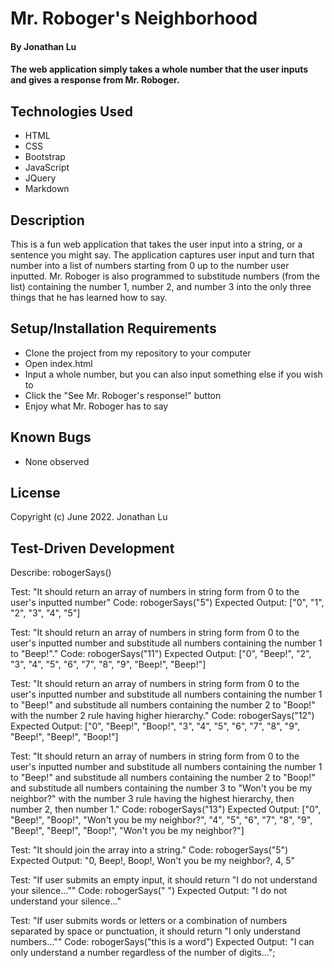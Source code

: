 # Mr. Roboger's Neighborhood

#### By Jonathan Lu

#### The web application simply takes a whole number that the user inputs and gives a response from Mr. Roboger.

## Technologies Used

* HTML
* CSS
* Bootstrap
* JavaScript
* JQuery
* Markdown

## Description

This is a fun web application that takes the user input into a string, or a sentence you might say. The application captures user input and turn that number into a list of numbers starting from 0 up to the number user inputted. Mr. Roboger is also programmed to substitude numbers (from the list) containing the number 1, number 2, and number 3 into the only three things that he has learned how to say.

## Setup/Installation Requirements

* Clone the project from my repository to your computer
* Open index.html
* Input a whole number, but you can also input something else if you wish to
* Click the "See Mr. Roboger's response!" button
* Enjoy what Mr. Roboger has to say

## Known Bugs

* None observed

## License

Copyright (c) June 2022. Jonathan Lu

## Test-Driven Development

Describe: robogerSays()

Test: "It should return an array of numbers in string form from 0 to the user's inputted number"
Code: robogerSays("5")
Expected Output: ["0", "1", "2", "3", "4", "5"]

Test: "It should return an array of numbers in string form from 0 to the user's inputted number and substitude all numbers containing the number 1 to "Beep!"."
Code: robogerSays("11")
Expected Output: ["0", "Beep!", "2", "3", "4", "5", "6", "7", "8", "9", "Beep!", "Beep!"]

Test: "It should return an array of numbers in string form from 0 to the user's inputted number and substitude all numbers containing the number 1 to "Beep!" and substitude all numbers containing the number 2 to "Boop!" with the number 2 rule having higher hierarchy."
Code: robogerSays("12")
Expected Output: ["0", "Beep!", "Boop!", "3", "4", "5", "6", "7", "8", "9", "Beep!", "Beep!", "Boop!"]

Test: "It should return an array of numbers in string form from 0 to the user's inputted number and substitude all numbers containing the number 1 to "Beep!" and substitude all numbers containing the number 2 to "Boop!" and substitude all numbers containing the number 3 to "Won't you be my neighbor?" with the number 3 rule having the highest hierarchy, then number 2, then number 1."
Code: robogerSays("13")
Expected Output: ["0", "Beep!", "Boop!", "Won't you be my neighbor?", "4", "5", "6", "7", "8", "9", "Beep!", "Beep!", "Boop!", "Won't you be my neighbor?"]

Test: "It should join the array into a string."
Code: robogerSays("5")
Expected Output: "0, Beep!, Boop!, Won't you be my neighbor?, 4, 5"

Test: "If user submits an empty input, it should return "I do not understand your silence...""
Code: robogerSays("     ")
Expected Output: "I do not understand your silence..."

Test: "If user submits words or letters or a combination of numbers separated by space or punctuation, it should return "I only understand numbers...""
Code: robogerSays("this is a word")
Expected Output: "I can only understand a number regardless of the number of digits...";